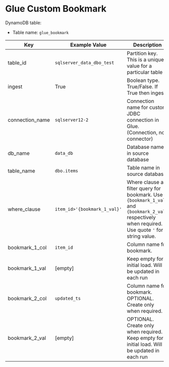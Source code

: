 # Glue Custom Bookmark

DynamoDB table:
- Table name: `glue_bookmark`

| Key | Example Value | Description |
| --- | --- | --- |
| table_id | `sqlserver_data_dbo_test` | Partition key. This is a unique value for a particular table |
| ingest | True | Boolean type. True/False. If True then ingest |
| connection_name | `sqlserver12-2` | Connection name for custom JDBC connection in Glue. (Connection, not connector) |
| db_name | `data_db` | Database name in source database |
| table_name | `dbo.items` | Table name in source database |
| where_clause | `item_id>'{bookmark_1_val}'` | Where clause as filter query for bookmark. Use `{bookmark_1_val}` and `{bookmark_2_val}` respectively when required. Use quote `'` for string value. |
| bookmark\_1\_col | `item_id` | Column name for bookmark. |
| bookmark\_1\_val | \[empty\] | Keep empty for initial load. Will be updated in each run |
| bookmark\_2\_col | `updated_ts` | Column name for bookmark.<br>OPTIONAL. Create only when required. |
| bookmark\_2\_val | \[empty\] | OPTIONAL. Create only when required. Keep empty for initial load. Will be updated in each run |
